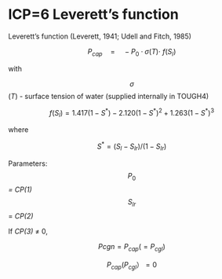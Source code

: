 # ICP=6  Leverett’s function&#x20;

Leverett’s function (Leverett, 1941; Udell and Fitch, 1985)

$$P_{cap}\quad=\quad-P_0\cdot\sigma(T)\cdot\ f(S_l)$$

with

$$\sigma$$(_T_) - surface tension of water (supplied internally in TOUGH4)

$$f(S_l)=1.417 (1 - S^*) - 2.120 (1 - S^*)^2 + 1.263 (1 - S^*)^3$$

&#x20;where

$$S^*=(S_l-S_{lr})/(1-S_{lr})$$

Parameters:      $$P_0$$_= CP(1)_   $$S_{lr}$$= _CP(2)_

If _CP(3)_ ≠ 0,

$$P{cgn}=P_{cap}(=P_{cgl})$$                  &#x20;

$$P_{cap}(P_{cgl}）=0$$ &#x20;

